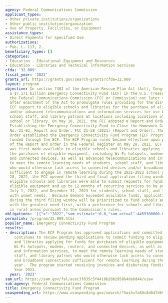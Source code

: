 ```yaml
---
agency: Federal Communications Commission
applicant_types:
- Other private institutions/organizations
- Other public institution/organization
- Use of Property, Facilities, or Equipment
assistance_types:
- Direct Payments for Specified Use
authorizations:
- Pub. L. 117, 2.
beneficiary_types: []
categories:
- Education - Educational Equipment and Resources
- Education - Libraries and Technical lnformation Services
cfda: '32.009'
fiscal_year: '2022'
grants_url: https://grants.gov/search-grants?cfda=32.009
layout: program
objective: In section 7402 of the American Rescue Plan Act (Act), Congress established
  a $7.171 billion Emergency Connectivity Fund (ECF) in the U.S. Treasury and directed
  the Federal Communications Commission (FCC or Commission) not later than 60 days
  after enactment of the Act to promulgate rules providing for the distribution of
  ECF support to eligible schools and libraries for the purchase of eligible equipment
  and/or advanced telecommunications and information services for use by students,
  school staff, and library patrons at locations including locations other than a
  school or library. On May 10, 2021, the FCC adopted a Report and Order entitled
  Establishing the Emergency Connectivity Fund to Close the Homework Gap, WC Docket
  No. 21-93, Report and Order, FCC 21-58 (2021) (Report and Order). The Report and
  Order established the Emergency Connectivity Fund Program (ECF Program), which is
  funded through the ECF. The ECF Program rules became effective upon publication
  of the Report and Order in the Federal Register on May 28, 2021. ECF Program support
  was first made available to eligible schools and libraries applying for funds for
  the purchases of eligible equipment, including Wi-Fi hotspots, modems, routers,
  and connected devices, as well as advanced telecommunications and information services,
  to meet the remote learning needs of students, school staff, and library patrons
  who would otherwise lack access to connected devices and/or broadband connections
  sufficient to engage in remote learning during the 2021-2022 school year.  On April
  28, 2022, the FCC opened the third and final application filing window, during which
  eligible schools and libraries were able to submit requests for funding to purchase
  eligible equipment and up to 12 months of recurring services to be provided between
  July 1, 2022, and December 31, 2023 for students, school staff, and library patrons
  with unmet needs.  Because demand exceeded available funds, applications received
  during the third filing window will be prioritized to fund schools and libraries
  with the greatest need first, with a preference for schools and libraries located
  in rural areas pursuant to the Commission’s rules.
obligations: '[{"x":"2022","sam_estimate":0.0,"sam_actual":4459300000.0,"usa_spending_actual":4436627614.23},{"x":"2023","sam_estimate":1329700000.0,"sam_actual":0.0,"usa_spending_actual":777479861.03},{"x":"2024","sam_estimate":71900000.0,"sam_actual":0.0,"usa_spending_actual":-1154223636.83}]'
permalink: /program/32.009.html
popular_name: Emergency Connectivity Fund Program
results:
- description: The ECF Program has approved applications and committed funding and
    continues to review pending applications to commit funding to eligible schools
    and libraries applying for funds for purchases of eligible equipment, including
    Wi-Fi hotspots, modems, routers, and connected devices, as well as advanced telecommunications
    and information services, to meet the remote learning needs of students, school
    staff, and library patrons who would otherwise lack access to connected devices
    and broadband connections sufficient for remote learning during the upcoming school
    year.  The program started receiving invoices and disbursing funding in Fiscal
    Year 2022.
  year: '2023'
sam_url: https://sam.gov/fal/acec3f835c5f4418b20b2958b4de6d44/view
sub-agency: Federal Communications Commission
title: Emergency Connectivity Fund Program
usaspending_url: https://www.usaspending.gov/search/?hash=fa88c8d847d65ba01c0be51762c8a111
---
```

